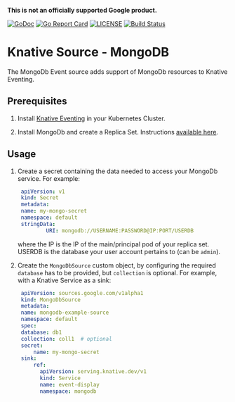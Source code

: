 **This is not an officially supported Google product.**

[![GoDoc](https://godoc.org/github.com/googleinterns/knative-source-mongodb?status.svg)](https://godoc.org/github.com/googleinterns/knative-source-mongodb)
[![Go Report Card](https://goreportcard.com/badge/googleinterns/knative-source-mongodb)](https://goreportcard.com/report/googleinterns/knative-source-mongodb)
[![LICENSE](https://img.shields.io/github/license/googleinterns/knative-source-mongodb.svg)](https://github.com/googleinterns/knative-source-mongodb/blob/master/LICENSE)
[![Build Status](https://travis-ci.org/googleinterns/knative-source-mongodb.svg?branch=master)](https://travis-ci.org/googleinterns/knative-source-mongodb)

# Knative Source - MongoDB

The MongoDb Event source adds support of MongoDb resources to Knative Eventing.

## Prerequisites

1. Install [Knative Eventing](https://knative.dev/docs/install/any-kubernetes-cluster/#installing-the-eventing-component) in your Kubernetes Cluster.

2. Install MongoDb and create a Replica Set. Instructions [available here](https://www.mongodb.com/blog/post/running-mongodb-ops-manager-in-kubernetes#:~:text=The%20MongoDB%20Enterprise%20Kubernetes%20Operator%2C%20or%20simply%20the%20Operator%2C%20manages,changing%20these%20settings%20as%20needed).

## Usage

1. Create a secret containing the data needed to access your MongoDb service.
   For example:

   ```yaml
    apiVersion: v1
    kind: Secret
    metadata:
    name: my-mongo-secret
    namespace: default
    stringData:
            URI: mongodb://USERNAME:PASSWORD@IP:PORT/USERDB
   ```
   where the IP is the IP of the main/principal pod of your replica set. USERDB is the database your user account pertains to (can be `admin`).

2. Create the `MongoDbSource` custom object, by configuring the required
   `database` has to be provided, but `collection` is optional.
   For example, with a Knative Service as a sink:

   ```yaml
    apiVersion: sources.google.com/v1alpha1
    kind: MongoDbSource
    metadata:
    name: mongodb-example-source
    namespace: default
    spec:
    database: db1
    collection: coll1  # optional
    secret:
        name: my-mongo-secret
    sink:
        ref:
          apiVersion: serving.knative.dev/v1
          kind: Service
          name: event-display
          namespace: mongodb
   ```
